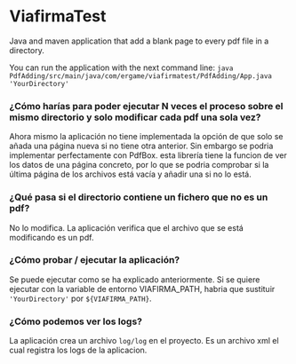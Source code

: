 # ViafirmaTest

Java and maven application that add a blank page to every pdf file in a directory.

You can run the application with the next command line:
`java PdfAdding/src/main/java/com/ergame/viafirmatest/PdfAdding/App.java 'YourDirectory'`



### ¿Cómo harías para poder ejecutar N veces el proceso sobre el mismo directorio y solo modificar cada pdf una sola vez?

Ahora mismo la aplicación no tiene implementada la opción de que solo se añada una página nueva si no tiene otra anterior. Sin embargo se podria implementar perfectamente con PdfBox. esta librería tiene la funcion de ver los datos de una página concreto, por lo que se podria comprobar si la última página de los archivos está vacía y añadir una si no lo está.


### ¿Qué pasa si el directorio contiene un fichero que no es un pdf?

No lo modifica. La aplicación verifica que el archivo que se está modificando es un pdf.


### ¿Cómo probar / ejecutar la aplicación?

Se puede ejecutar como se ha explicado anteriormente. Si se quiere ejecutar con la variable de entorno VIAFIRMA_PATH, habria que sustituir `'YourDirectory'` por `${VIAFIRMA_PATH}`.

### ¿Cómo podemos ver los logs?

La aplicación crea un archivo `log/log` en el proyecto. Es un archivo xml el cual registra los logs de la aplicacion.
